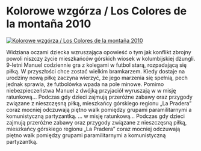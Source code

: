 Kolorowe wzgórza / Los Colores de la montaña 2010 
=============
[![Kolorowe wzgórza / Los Colores de la montaña 2010 ](http://vidos.pl/images/player.gif)](http://vidos.pl/kolorowe-wzgorza-los-colores-de-la-montaa-2010)

 Widziana oczami dziecka wzruszająca opowieść o tym jak konflikt zbrojny powoli niszczy życie mieszkańców górskich wiosek w kolumbijskiej dżungli. 9-letni Manuel codziennie gra z kolegami w futbol starą, rozpadającą się piłką. W przyszłości chce zostać wielkim bramkarzem. Kiedy dostaje na urodziny nową piłkę zaczyna wierzyć, że jego marzenia się spełnią, pech jednak sprawia, że futbolówka wpada na pole minowe. Pomimo niebezpieczeństwa Manuel z dwójką przyjaciół wyruszają w w misję ratunkową… Podczas gdy dzieci zajmują przeróżne zabawy oraz przygody związane z nieszczęsną piłką, mieszkańcy górskiego regionu „La Pradera” coraz mocniej odczuwają piętno walk pomiędzy grupami paramilitarnymi a komunistyczną partyzantką.   ... w misję ratunkową… Podczas gdy dzieci zajmują przeróżne zabawy oraz przygody związane z nieszczęsną piłką, mieszkańcy górskiego regionu „La Pradera” coraz mocniej odczuwają piętno walk pomiędzy grupami paramilitarnymi a komunistyczną partyzantką.
